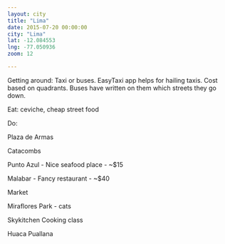 ```yaml
---
layout: city
title: "Lima"
date: 2015-07-20 00:00:00
city: "Lima"
lat: -12.084553
lng: -77.050936
zoom: 12

---
```


Getting around: Taxi or buses. EasyTaxi app helps for hailing taxis. Cost based 
on quadrants. Buses have written on them which streets they go down.

Eat: ceviche, cheap street food

Do:

Plaza de Armas

Catacombs

Punto Azul - Nice seafood place - ~$15

Malabar - Fancy restaurant - ~$40

Market

Miraflores Park - cats

Skykitchen Cooking class

Huaca Puallana
